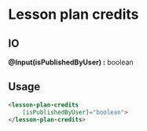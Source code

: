 # **Lesson plan credits**

## IO

**@Input(isPublishedByUser) :** boolean

## Usage

```html
<lesson-plan-credits
    [isPublishedByUser]="boolean">
</lesson-plan-credits>
```
